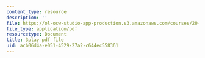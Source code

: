 ```yaml
---
content_type: resource
description: ''
file: https://ol-ocw-studio-app-production.s3.amazonaws.com/courses/20-020-introduction-to-biological-engineering-design-spring-2009/acb06d4ae051452927a2c644ec558361_MvXC1dUDxkg.pdf
file_type: application/pdf
resourcetype: Document
title: 3play pdf file
uid: acb06d4a-e051-4529-27a2-c644ec558361
---
```

